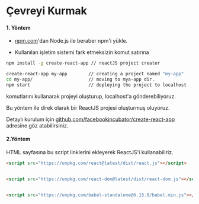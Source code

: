 # Çevreyi Kurmak

#### 1. Yöntem 



* [npm.com](https://www.gitbook.com/book/enemymerch/test/edit#)'dan Node.js ile beraber npm'i yükle.

* Kullanılan işletim sistemi fark etmeksizin komut satırına

```bash
npm install -g create-react-app // reactJS project creater

create-react-app my-app        // creating a project named "my-app"
cd my-app/                     // moving to mya-app dir.
npm start                      // deploying the project to localhost 
```

komutlarını  kullanarak projeyi oluşturup, localhost'a gönderebiliyoruz.

Bu yöntem ile direk olarak bir ReactJS projesi oluşturmuş oluyoruz.

Detaylı kurulum için [ github.com/facebookincubator/create-react-app](https://github.com/facebookincubator/create-react-app) adresine göz atabilirsiniz.

#### 2.Yöntem

HTML sayfasına bu script linklerini ekleyerek ReactJS'i kullanabiliriz.

```html
<script src="https://unpkg.com/react@latest/dist/react.js"></script>


```

```html

<script src="https://unpkg.com/react-dom@latest/dist/react-dom.js"></script>


```

```html

<script src="https://unpkg.com/babel-standalone@6.15.0/babel.min.js"></script>

```



